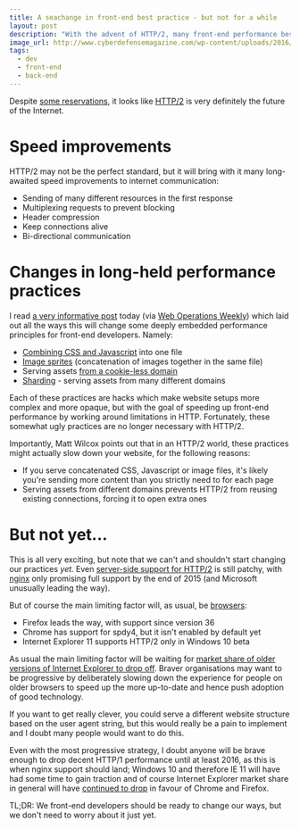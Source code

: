 ```yaml
---
title: A seachange in front-end best practice - but not for a while
layout: post
description: "With the advent of HTTP/2, many front-end performance best practices will change. But we should only switch over when the browser support is there."
image_url: http://www.cyberdefensemagazine.com/wp-content/uploads/2016/04/HTTP2.jpg
tags:
  - dev
  - front-end
  - back-end
---
```


Despite [some reservations](https://queue.acm.org/detail.cfm?id=2716278), it looks like [HTTP/2](http://en.wikipedia.org/wiki/HTTP/2) is very definitely the future of the Internet.

Speed improvements
===

HTTP/2 may not be the perfect standard, but it will bring with it many long-awaited speed improvements to internet communication:

- Sending of many different resources in the first response
- Multiplexing requests to prevent blocking
- Header compression
- Keep connections alive
- Bi-directional communication

Changes in long-held performance practices
===

I read [a very informative post](https://mattwilcox.net/web-development/http2-for-front-end-web-developers) today (via [Web Operations Weekly](http://webopsweekly.com/)) which laid out all the ways this will change some deeply embedded performance principles for front-end developers. Namely:

- [Combining CSS and Javascript](https://developer.yahoo.com/performance/rules.html#num_http) into one file
- [Image sprites](http://alistapart.com/article/sprites) (concatenation of images together in the same file)
- Serving assets [from a cookie-less domain](http://www.ravelrumba.com/blog/static-cookieless-domain/)
- [Sharding](http://www.stevesouders.com/blog/2009/05/12/sharding-dominant-domains/) - serving assets from many different domains

Each of these practices are hacks which make website setups more complex and more opaque, but with the goal of speeding up front-end performance by working around limitations in HTTP. Fortunately, these somewhat ugly practices are no longer necessary with HTTP/2.

Importantly, Matt Wilcox points out that in an HTTP/2 world, these practices might actually slow down your website, for the following reasons:

- If you serve concatenated CSS, Javascript or image files, it's likely you're sending more content than you strictly need to for each page
- Serving assets from different domains prevents HTTP/2 from reusing existing connections, forcing it to open extra ones

But not yet...
===

This is all very exciting, but note that we can't and shouldn't start changing our practices *yet*. Even [server-side support for HTTP/2](http://en.wikipedia.org/wiki/HTTP/2#HTTP.2FHTTPS_servers) is still patchy, with [nginx](http://nginx.org/) only promising full support by the end of 2015 (and Microsoft unusually leading the way).

But of course the main limiting factor will, as usual, be [browsers](http://en.wikipedia.org/wiki/HTTP/2#Browser_support):

- Firefox leads the way, with support since version 36
- Chrome has support for spdy4, but it isn't enabled by default yet
- Internet Explorer 11 supports HTTP/2 only in Windows 10 beta

As usual the main limiting factor will be waiting for [market share of older versions of Internet Explorer to drop off](http://www.theie9countdown.com/). Braver organisations may want to be progressive by deliberately slowing down the experience for people on older browsers to speed up the more up-to-date and hence push adoption of good technology.

If you want to get really clever, you could serve a different website structure based on the user agent string, but this would really be a pain to implement and I doubt many people would want to do this.

Even with the most progressive strategy, I doubt anyone will be brave enough to drop decent HTTP/1 performance until at least 2016, as this is when nginx support should land; Windows 10 and therefore IE 11 will have had some time to gain traction and of course Internet Explorer market share in general will have [continued to drop][1] in favour of Chrome and Firefox.

TL;DR: We front-end developers should be ready to change our ways, but we don't need to worry about it just yet.

[1]: http://en.wikipedia.org/wiki/Usage_share_of_web_browsers#mediaviewer/File:Usage_share_of_web_browsers_(Source_StatCounter).svg
